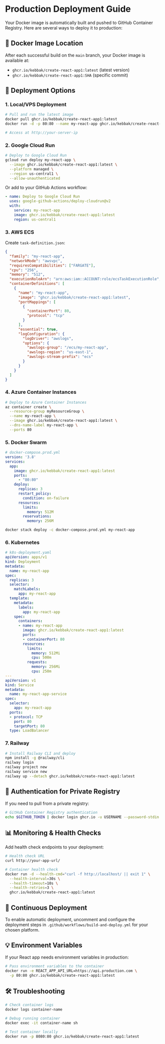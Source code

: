 # Production Deployment Guide

Your Docker image is automatically built and pushed to GitHub Container Registry. Here are several ways to deploy it to production:

## 🐳 Docker Image Location

After each successful build on the `main` branch, your Docker image is available at:
- `ghcr.io/kebbak/create-react-app1:latest` (latest version)
- `ghcr.io/kebbak/create-react-app1:SHA` (specific commit)

## 🚀 Deployment Options

### 1. Local/VPS Deployment

```bash
# Pull and run the latest image
docker pull ghcr.io/kebbak/create-react-app1:latest
docker run -d -p 80:80 --name my-react-app ghcr.io/kebbak/create-react-app1:latest

# Access at http://your-server-ip
```

### 2. Google Cloud Run

```bash
# Deploy to Google Cloud Run
gcloud run deploy my-react-app \
  --image ghcr.io/kebbak/create-react-app1:latest \
  --platform managed \
  --region us-central1 \
  --allow-unauthenticated
```

Or add to your GitHub Actions workflow:
```yaml
- name: Deploy to Google Cloud Run
  uses: google-github-actions/deploy-cloudrun@v2
  with:
    service: my-react-app
    image: ghcr.io/kebbak/create-react-app1:latest
    region: us-central1
```

### 3. AWS ECS

Create `task-definition.json`:
```json
{
  "family": "my-react-app",
  "networkMode": "awsvpc",
  "requiresCompatibilities": ["FARGATE"],
  "cpu": "256",
  "memory": "512",
  "executionRoleArn": "arn:aws:iam::ACCOUNT:role/ecsTaskExecutionRole",
  "containerDefinitions": [
    {
      "name": "my-react-app",
      "image": "ghcr.io/kebbak/create-react-app1:latest",
      "portMappings": [
        {
          "containerPort": 80,
          "protocol": "tcp"
        }
      ],
      "essential": true,
      "logConfiguration": {
        "logDriver": "awslogs",
        "options": {
          "awslogs-group": "/ecs/my-react-app",
          "awslogs-region": "us-east-1",
          "awslogs-stream-prefix": "ecs"
        }
      }
    }
  ]
}
```

### 4. Azure Container Instances

```bash
# Deploy to Azure Container Instances
az container create \
  --resource-group myResourceGroup \
  --name my-react-app \
  --image ghcr.io/kebbak/create-react-app1:latest \
  --dns-name-label my-react-app \
  --ports 80
```

### 5. Docker Swarm

```yaml
# docker-compose.prod.yml
version: '3.8'
services:
  app:
    image: ghcr.io/kebbak/create-react-app1:latest
    ports:
      - "80:80"
    deploy:
      replicas: 3
      restart_policy:
        condition: on-failure
      resources:
        limits:
          memory: 512M
        reservations:
          memory: 256M
```

```bash
docker stack deploy -c docker-compose.prod.yml my-react-app
```

### 6. Kubernetes

```yaml
# k8s-deployment.yaml
apiVersion: apps/v1
kind: Deployment
metadata:
  name: my-react-app
spec:
  replicas: 3
  selector:
    matchLabels:
      app: my-react-app
  template:
    metadata:
      labels:
        app: my-react-app
    spec:
      containers:
      - name: my-react-app
        image: ghcr.io/kebbak/create-react-app1:latest
        ports:
        - containerPort: 80
        resources:
          limits:
            memory: 512Mi
            cpu: 500m
          requests:
            memory: 256Mi
            cpu: 250m
---
apiVersion: v1
kind: Service
metadata:
  name: my-react-app-service
spec:
  selector:
    app: my-react-app
  ports:
  - protocol: TCP
    port: 80
    targetPort: 80
  type: LoadBalancer
```

### 7. Railway

```bash
# Install Railway CLI and deploy
npm install -g @railway/cli
railway login
railway project new
railway service new
railway up --detach ghcr.io/kebbak/create-react-app1:latest
```

## 🔐 Authentication for Private Registry

If you need to pull from a private registry:

```bash
# GitHub Container Registry authentication
echo $GITHUB_TOKEN | docker login ghcr.io -u USERNAME --password-stdin
```

## 📊 Monitoring & Health Checks

Add health check endpoints to your deployment:

```bash
# Health check URL
curl http://your-app-url/

# Container health check
docker run -d --health-cmd="curl -f http://localhost/ || exit 1" \
  --health-interval=30s \
  --health-timeout=10s \
  --health-retries=3 \
  ghcr.io/kebbak/create-react-app1:latest
```

## 🔄 Continuous Deployment

To enable automatic deployment, uncomment and configure the deployment steps in `.github/workflows/build-and-deploy.yml` for your chosen platform.

## 💡 Environment Variables

If your React app needs environment variables in production:

```bash
# Pass environment variables to the container
docker run -e REACT_APP_API_URL=https://api.production.com \
  -p 80:80 ghcr.io/kebbak/create-react-app1:latest
```

## 🛠️ Troubleshooting

```bash
# Check container logs
docker logs container-name

# Debug running container
docker exec -it container-name sh

# Test container locally
docker run -p 8080:80 ghcr.io/kebbak/create-react-app1:latest
```